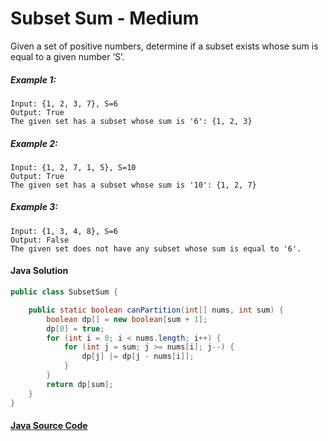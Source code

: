 # Subset Sum - Medium

Given a set of positive numbers, determine if a subset exists whose sum is equal to a given number ‘S’.

##### Example 1: 

```
Input: {1, 2, 3, 7}, S=6
Output: True
The given set has a subset whose sum is '6': {1, 2, 3}
```

##### Example 2: 

```
Input: {1, 2, 7, 1, 5}, S=10
Output: True
The given set has a subset whose sum is '10': {1, 2, 7}
```

##### Example 3:

``` 
Input: {1, 3, 4, 8}, S=6
Output: False
The given set does not have any subset whose sum is equal to '6'.
```

#### Java Solution
```java
public class SubsetSum {

    public static boolean canPartition(int[] nums, int sum) {
        boolean dp[] = new boolean[sum + 1];
        dp[0] = true;
        for (int i = 0; i < nums.length; i++) {
            for (int j = sum; j >= nums[i]; j--) {
                dp[j] |= dp[j - nums[i]];
            }
        }
        return dp[sum];
    }
}
```

#### [Java Source Code](../../../src/main/java/com/algorithm/dp/SubsetSum.java)
